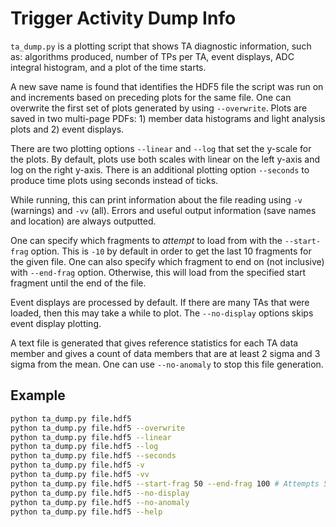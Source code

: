# Trigger Activity Dump Info

`ta_dump.py` is a plotting script that shows TA diagnostic information, such as: algorithms produced, number of TPs per TA, event displays, ADC integral histogram, and a plot of the time starts.

A new save name is found that identifies the HDF5 file the script was run on and increments based on preceding plots for the same file. One can overwrite the first set of plots generated by using `--overwrite`. Plots are saved in two multi-page PDFs: 1) member data histograms and light analysis plots and 2) event displays.

There are two plotting options `--linear` and `--log` that set the y-scale for the plots. By default, plots use both scales with linear on the left y-axis and log on the right y-axis. There is an additional plotting option `--seconds` to produce time plots using seconds instead of ticks.

While running, this can print information about the file reading using `-v` (warnings) and `-vv` (all). Errors and useful output information (save names and location) are always outputted.

One can specify which fragments to _attempt_ to load from with the `--start-frag` option. This is `-10` by default in order to get the last 10 fragments for the given file. One can also specify which fragment to end on (not inclusive) with `--end-frag` option. Otherwise, this will load from the specified start fragment until the end of the file.

Event displays are processed by default. If there are many TAs that were loaded, then this may take a while to plot. The `--no-display` options skips event display plotting.

A text file is generated that gives reference statistics for each TA data member and gives a count of data members that are at least 2 sigma and 3 sigma from the mean. One can use `--no-anomaly` to stop this file generation.

## Example
```bash
python ta_dump.py file.hdf5
python ta_dump.py file.hdf5 --overwrite
python ta_dump.py file.hdf5 --linear
python ta_dump.py file.hdf5 --log
python ta_dump.py file.hdf5 --seconds
python ta_dump.py file.hdf5 -v
python ta_dump.py file.hdf5 -vv
python ta_dump.py file.hdf5 --start-frag 50 --end-frag 100 # Attempts 50 fragments
python ta_dump.py file.hdf5 --no-display
python ta_dump.py file.hdf5 --no-anomaly
python ta_dump.py file.hdf5 --help
```
